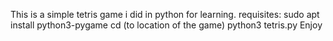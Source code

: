 This is a simple tetris game i did in python for learning.
requisites:
sudo apt install python3-pygame
cd (to location of the game)
python3 tetris.py
Enjoy
